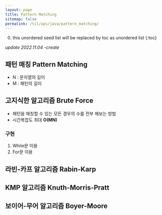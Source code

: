 ```yaml
---
layout: page
title: Pattern Matching
sitemap: false
permalink: /til/aps/java/pattern_matching/
---
```

0. this unordered seed list will be replaced by toc as unordered list
{:toc}

*update 2022.11.04 -create*

## 패턴 매칭 Pattern Matching
- N : 문자열의 길이
- M : 패턴의 길이

## 고지식한 알고리즘 Brute Force
- 패턴을 매칭할 수 있는 모든 경우의 수를 전부 해보는 방법
- 시간복잡도 최대 **O(MN)**

### 구현
1. While문 이용
2. For문 이용

## 라빈-카프 알고리즘 Rabin-Karp

## KMP 알고리즘 Knuth-Morris-Pratt

## 보이어-무어 알고리즘 Boyer-Moore